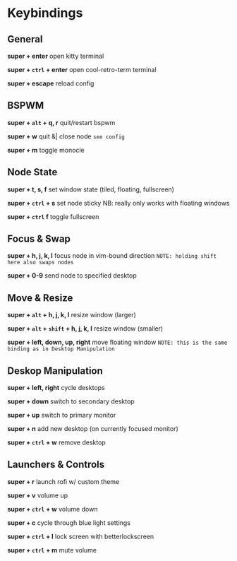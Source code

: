 # Keybindings

## General 

**super + enter**
	open kitty terminal 

**super + `ctrl` + enter**
	open cool-retro-term terminal 

**super + escape**
	reload config 

## BSPWM

**super + `alt` + q, r**
	quit/restart bspwm

**super + w**
	quit &| close node
	`see config`

**super + m**
	toggle monocle

## Node State

**super + t, s, f**
	set window state
	(tiled, floating, fullscreen)

**super + `ctrl` + s**
	set node sticky 
	NB: really only works with floating windows

**super + `ctrl` f**
	toggle fullscreen

## Focus & Swap

**super + h, j, k, l**
	focus node in vim-bound direction
	`NOTE: holding shift here also swaps nodes`

**super + 0-9**
	send node to specified desktop 

## Move & Resize

**super + `alt` + h, j, k, l**
	resize window (larger)

**super + `alt` + `shift` + h, j, k, l**
	resize window (smaller)

**super + left, down, up, right**
	move floating window 
	`NOTE: this is the same binding as in Desktop Manipulation`

## Deskop Manipulation

**super + left, right**
	cycle desktops

**super + down**
	switch to secondary desktop

**super + up**
	switch to primary monitor

**super + n**
	add new desktop (on currently focused monitor)

**super + `ctrl` + w**
	remove desktop 

## Launchers & Controls

**super + r**
	launch rofi w/ custom theme

**super + v**
	volume up 

**super + `ctrl` + w**
	volume down

**super + c**
	cycle through blue light settings

**super + `ctrl` + l**
	lock screen with betterlockscreen

**super + `ctrl` + m**
	mute volume

